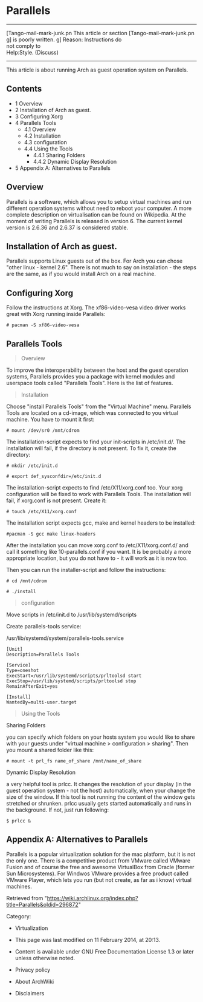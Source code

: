 Parallels
=========

  ------------------------ ------------------------ ------------------------
  [Tango-mail-mark-junk.pn This article or section  [Tango-mail-mark-junk.pn
  g]                       is poorly written.       g]
                           Reason: Instructions do  
                           not comply to            
                           Help:Style. (Discuss)    
  ------------------------ ------------------------ ------------------------

This article is about running Arch as guest operation system on
Parallels.

Contents
--------

-   1 Overview
-   2 Installation of Arch as guest.
-   3 Configuring Xorg
-   4 Parallels Tools
    -   4.1 Overview
    -   4.2 Installation
    -   4.3 configuration
    -   4.4 Using the Tools
        -   4.4.1 Sharing Folders
        -   4.4.2 Dynamic Display Resolution
-   5 Appendix A: Alternatives to Parallels

Overview
--------

Parallels is a software, which allows you to setup virtual machines and
run different operation systems without need to reboot your computer. A
more complete description on virtualisation can be found on Wikipedia.
At the moment of writing Parallels is released in version 6. The current
kernel version is 2.6.36 and 2.6.37 is considered stable.

Installation of Arch as guest.
------------------------------

Parallels supports Linux guests out of the box. For Arch you can chose
"other linux - kernel 2.6". There is not much to say on installation -
the steps are the same, as if you would install Arch on a real machine.

Configuring Xorg
----------------

Follow the instructions at Xorg. The xf86-video-vesa video driver works
great with Xorg running inside Parallels:

    # pacman -S xf86-video-vesa

Parallels Tools
---------------

> Overview

To improve the interoperability between the host and the guest operation
systems, Parallels provides you a package with kernel modules and
userspace tools called "Parallels Tools". Here is the list of features.

> Installation

Choose "install Parallels Tools" from the "Virtual Machine" menu.
Parallels Tools are located on a cd-image, which was connected to you
virtual machine. You have to mount it first:

    # mount /dev/sr0 /mnt/cdrom

The installation-script expects to find your init-scripts in
/etc/init.d/. The installation will fail, if the directory is not
present. To fix it, create the directory:

    # mkdir /etc/init.d

    # export def_sysconfdir=/etc/init.d

The installation-script expects to find /etc/X11/xorg.conf too. Your
xorg configuration will be fixed to work with Parallels Tools. The
installation will fail, if xorg.conf is not present. Create it:

    # touch /etc/X11/xorg.conf

The installation script expects gcc, make and kernel headers to be
installed:

    #pacman -S gcc make linux-headers

After the installation you can move xorg.conf to /etc/X11/xorg.conf.d/
and call it something like 10-parallels.conf if you want. It is be
probably a more appropriate location, but you do not have to - it will
work as it is now too.

Then you can run the installer-script and follow the instructions:

    # cd /mnt/cdrom

    # ./install

> configuration

Move scripts in /etc/init.d to /usr/lib/systemd/scripts

Create parallels-tools service:

/usr/lib/systemd/system/parallels-tools.service

    [Unit]
    Description=Parallels Tools

    [Service]
    Type=oneshot
    ExecStart=/usr/lib/systemd/scripts/prltoolsd start
    ExecStop=/usr/lib/systemd/scripts/prltoolsd stop
    RemainAfterExit=yes

    [Install]
    WantedBy=multi-user.target

> Using the Tools

Sharing Folders

you can specify which folders on your hosts system you would like to
share with your guests under "virtual machine > configuration >
sharing". Then you mount a shared folder like this:

    # mount -t prl_fs name_of_share /mnt/name_of_share

Dynamic Display Resolution

a very helpful tool is prlcc. It changes the resolution of your display
(in the guest operation system - not the host) automatically, when your
change the size of the window. If this tool is not running the content
of the window gets stretched or shrunken. prlcc usually gets started
automatically and runs in the background. If not, just run following:

    $ prlcc &

Appendix A: Alternatives to Parallels
-------------------------------------

Parallels is a popular virtualization solution for the mac platform, but
it is not the only one. There is a competitive product from VMware
called VMware Fusion and of course the free and awesome VirtualBox from
Oracle (former Sun Microsystems). For Windwos VMware provides a free
product called VMware Player, which lets you run (but not create, as far
as i know) virtual machines.

Retrieved from
"https://wiki.archlinux.org/index.php?title=Parallels&oldid=296872"

Category:

-   Virtualization

-   This page was last modified on 11 February 2014, at 20:13.
-   Content is available under GNU Free Documentation License 1.3 or
    later unless otherwise noted.
-   Privacy policy
-   About ArchWiki
-   Disclaimers
